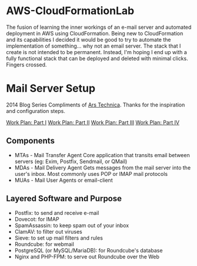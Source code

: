 # AWS-CloudFormationLab
The fusion of learning the inner workings of an e-mail server and automated deployment in AWS using CloudFormation. Being new to CloudFormation and its capabilities I decided it would be good to try to automate the implementation of something... why not an email server. The stack that I create is not intended to be permanent. Instead, I'm hoping I end up with a fully functional stack that can be deployed and deleted with minimal clicks. Fingers crossed.


# Mail Server Setup 
2014 Blog Series Compliments of [Ars Technica](https://arstechnica.com/). Thanks for the inspiration and configuration steps.

[Work Plan: Part I](https://arstechnica.com/information-technology/2014/02/how-to-run-your-own-e-mail-server-with-your-own-domain-part-1/2)
[Work Plan: Part II](https://arstechnica.com/information-technology/2014/03/taking-e-mail-back-part-2-arming-your-server-with-postfix-dovecot/)
[Work Plan: Part III](https://arstechnica.com/information-technology/2014/03/taking-e-mail-back-part-3-fortifying-your-box-against-spammers/)
[Work Plan: Part IV](https://arstechnica.com/information-technology/2014/04/taking-e-mail-back-part-4-the-finale-with-webmail-everything-after/)

## Components
- MTAs - Mail Transfer Agent 
  Core application that transits email between servers (eg: Exim, Postfix, Sendmail, or QMail)
- MDAs - Mail Delivery Agent
  Gets messages from the mail server into the user's inbox. Most commonly uses POP or IMAP mail protocols
- MUAs - Mail User Agents or email-client

## Layered Software and Purpose
- Postfix: to send and receive e-mail
- Dovecot: for IMAP
- SpamAssassin: to keep spam out of your inbox
- ClamAV: to filter out viruses
- Sieve: to set up mail filters and rules
- Roundcube: for webmail
- PostgreSQL (or MySQL/MariaDB): for Roundcube's database
- Nginx and PHP-FPM: to serve out Roundcube over the Web
